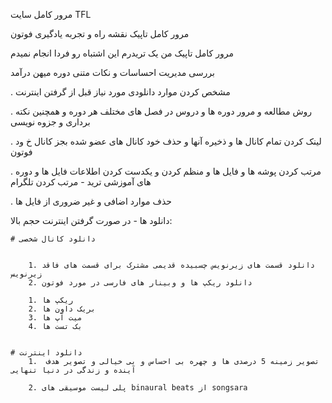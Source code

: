 

مرور کامل سایت TFL

مرور کامل تاپیک نقشه راه و تجربه یادگیری فوتون

مرور کامل  تاپیک من یک تریدرم این اشتباه رو فردا انجام نمیدم

بررسی مدیریت احساسات و نکات متنی دوره میهن درآمد









. مشخص کردن موارد دانلودی مورد نیاز قبل از گرفتن اینترنت

. روش مطالعه و مرور دوره ها و دروس در فصل های مختلف هر دوره و همچنین نکته برداری و جزوه نویسی

. لینک کردن تمام کانال ها و ذخیره آنها و حذف خود کانال های عضو شده بجز کانال خ ود فوتون

. مرتب کردن پوشه ها و فایل ها و منظم کردن و یکدست کردن اطلاعات فایل ها و دوره های آموزشی ترید  -   مرتب کردن تلگرام

. حذف موارد اضافی و غیر ضروری از فایل ها








دانلود ها - در صورت گرفتن اینترنت حجم بالا:

	# دانلود کانال شخصی 
	

		1. دانلود قسمت های زیرنویس چسبیده قدیمی مشترک برای قسمت های فاقد زیرنویس 
		2. دانلود ریکپ ها و وبینار های فارسی در مورد فوتون 
		
		1. ریکپ ها
		2. بریک داون ها
		3. میت آپ ها
		4. بک تست ها
		
		
	# دانلود اینترنت
		1.  تصویر زمینه 5 درصدی ها و چهره بی احساس و بی خیالی و تصویر هدف آینده و زندگی در دنیا تنهایی
			
		2. پلی لیست موسیقی های binaural beats از songsara